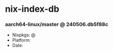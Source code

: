 # nix-index-db
### aarch64-linux/master @ 240506.db5f88c
- Nixpkgs: @[](https://github.com/NixOS/nixpkgs/commit/db5f88c41a638e4ff1f67a61310a6e958eaa07a8)
- Platform: 
- Date: 
